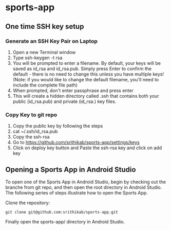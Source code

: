 # sports-app

## One time SSH key setup 
### Generate an SSH Key Pair on Laptop
1. Open a new Terminal window
2. Type ssh-keygen -t rsa 
3. You will be prompted to enter a filename. By default, your keys will be saved as id_rsa and id_rsa.pub. Simply press Enter to confirm the default - there is no need to change this unless you have multiple keys! (Note: if you would like to change the default filename, you'll need to include the complete file path)
4. When prompted, don't enter passphrase and press enter
5. This will create a hidden directory called .ssh that contains both your public (id_rsa.pub) and private (id_rsa.) key files.

### Copy Key to git repo 
  1.  Copy the public key by following the steps
  2.  cat ~/.ssh/id_rsa.pub
  3.  Copy the ssh-rsa
  4.  Go to 	https://github.com/srithikab/sports-app/settings/keys
  5.  Click on deploy key button and Paste the ssh-rsa key and click on add key


## Opening a Sports App in Android Studio
To open one of the Sports App in Android Studio, begin by checking out the branche from git repo, and then open the root directory in Android Studio. The following series of steps illustrate how to open the Sports App.

Clone the repository:
```
git clone git@github.com:srithikab/sports-app.git
```

Finally open the sports-app/ directory in Android Studio.
